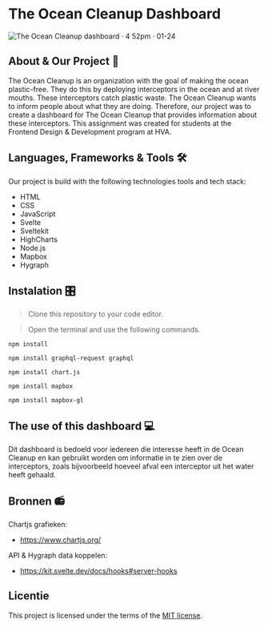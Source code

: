 # The Ocean Cleanup Dashboard
![The Ocean Cleanup dashboard · 4 52pm · 01-24](https://github.com/r20222/lets-jam-webapplicatie/assets/112860052/6312adf5-f7f0-4068-aa9c-b60bd7611bcf)


## About & Our Project 📖
The Ocean Cleanup is an organization with the goal of making the ocean plastic-free. They do this by deploying interceptors in the ocean and at river mouths. These interceptors catch plastic waste. The Ocean Cleanup wants to inform people about what they are doing. Therefore, our project was to create a dashboard for The Ocean Cleanup that provides information about these interceptors. This assignment was created for students at the Frontend Design & Development program at HVA.

## Languages, Frameworks & Tools 🛠️
Our project is build with the following technologies tools and tech stack:

* HTML
* CSS
* JavaScript
* Svelte
* Sveltekit
* HighCharts
* Node.js
* Mapbox
* Hygraph
 
## Instalation 🎛️
>  Clone this repository to your code editor.

>  Open the terminal and use the following commands.

```
npm install
```
```
npm install graphql-request graphql
```
```
npm install chart.js
```
```
npm install mapbox
```
```
npm install mapbox-gl
```
   
## The use of this dashboard 💻

Dit dashboard is bedoeld voor iedereen die interesse heeft in de Ocean Cleanup en kan gebruikt worden om informatie in te zien over de interceptors, zoals bijvoorbeeld hoeveel afval een interceptor uit het water heeft gehaald.

## Bronnen 📻

Chartjs grafieken:
* https://www.chartjs.org/

API & Hygraph data koppelen:
* https://kit.svelte.dev/docs/hooks#server-hooks

## Licentie

This project is licensed under the terms of the [MIT license](https://github.com/fdnd-task/lose-your-head-the-client-case/blob/main/LICENSE).
